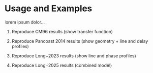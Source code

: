 # Usage and Examples

lorem ipsum dolor...

1. Reproduce CM96 results (show transfer function)

2. Reproduce Pancoast 2014 results (show geometry + line and delay profiles)

3. Reproduce Long+2023 results (show line and phase profiles)

4. Reproduce Long+2025 results (combined model)